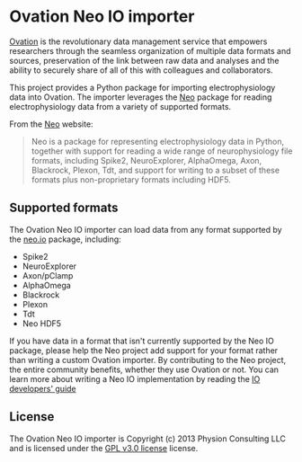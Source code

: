 # Ovation Neo IO importer

[Ovation](http://ovation.io "ovation.io") is the revolutionary data management service that empowers researchers through the seamless organization of multiple data formats and sources, preservation of the link between raw data and analyses and the ability to securely share of all of this with colleagues and collaborators.

This project provides a Python package for importing electrophysiology data into Ovation. The importer leverages the [Neo](http://neuralensemble.org/neo/ "Neo") package for reading electrophysiology data from a variety of supported formats.

From the [Neo](http://neuralensemble.org/neo/ "Neo") website:

> Neo is a package for representing electrophysiology data in Python, together with support for reading a wide range of neurophysiology file formats, including Spike2, NeuroExplorer, AlphaOmega, Axon, Blackrock, Plexon, Tdt, and support for writing to a subset of these formats plus non-proprietary formats including HDF5.


## Supported formats
The Ovation Neo IO importer can load data from any format supported by the  [neo.io](http://neo.readthedocs.org/en/0.2.1/io.html#module-neo.io) package, including:

* Spike2
* NeuroExplorer
* Axon/pClamp
* AlphaOmega
* Blackrock
* Plexon
* Tdt
* Neo HDF5

If you have data in a format that isn't currently supported by the Neo IO package, please help the Neo project add support for your format rather than writing a custom Ovation importer. By contributing to the Neo project, the entire community benefits, whether they use Ovation or not. You can learn more about writing a Neo IO implementation by reading the [IO developers' guide](http://neo.readthedocs.org/en/0.2.1/io_developers_guide.html "Neo IO developers guide")

## License

The Ovation Neo IO importer is Copyright (c) 2013 Physion Consulting LLC and is licensed under the [GPL v3.0 license](http://www.gnu.org/licenses/gpl.html "GPLv3") license.
